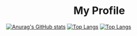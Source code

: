 <h1 align ="center">My Profile</h1>

[![Anurag's GitHub stats](https://github-readme-stats.vercel.app/api?username=Nisarat-A)](https://github.com/anuraghazra/github-readme-stats)
[![Top Langs](https://github-readme-stats.vercel.app/api/top-langs/?username=Nisarat-A)](https://github.com/anuraghazra/github-readme-stats)
[![Top Langs](https://github-readme-stats.vercel.app/api/top-langs/?username=Nisarat-A&layout=compact)](https://github.com/anuraghazra/github-readme-stats)

